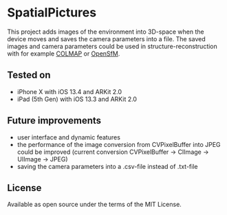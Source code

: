 # SpatialPictures
This project adds images of the environment into 3D-space when the device moves and saves the camera parameters into a file. The saved images and camera parameters could be used in structure-reconstruction with for example [COLMAP](https://demuc.de/colmap/) or [OpenSfM](https://www.opensfm.org).


## Tested on

* iPhone X with iOS 13.4 and ARKit 2.0
* iPad (5th Gen) with iOS 13.3 and ARKit 2.0


## Future improvements
* user interface and dynamic features
* the performance of the image conversion from CVPixelBuffer into JPEG could be improved (current conversion CVPixelBuffer -> CIImage -> UIImage -> JPEG)
* saving the camera parameters into a .csv-file instead of .txt-file


## License

Available as open source under the terms of the MIT License. 

